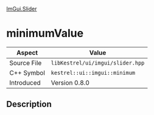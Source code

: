 [ImGui.Slider](index.md)
# minimumValue
| Aspect | Value |
| --- | --- |
| Source File | `libKestrel/ui/imgui/slider.hpp` |
| C++ Symbol | `kestrel::ui::imgui::minimum` |
| Introduced | Version 0.8.0 |
## Description
